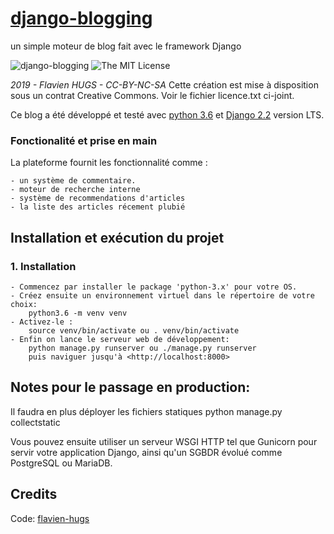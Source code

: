 # [django-blogging](https://github.com/flavien-hugs/django-blogging)
un simple moteur de blog fait avec le framework Django

![[django-blogging](https://github.com/flavien-hugs/django-blogging/)](https://img.shields.io/badge/unsta-live--demo-orange.svg?style=flat)
![The MIT License](http://img.shields.io/badge/License-MIT-green.svg?style=flat)

*2019 - Flavien HUGS - CC-BY-NC-SA*
Cette création est mise à disposition sous un contrat Creative Commons.
Voir le fichier licence.txt ci-joint.

Ce blog a été développé et testé avec [python 3.6](http://www.python.org)
et [Django 2.2](http://www.djangoproject.com) version LTS.


### Fonctionalité et prise en main
La plateforme fournit les fonctionnalité comme :

    - un système de commentaire.
    - moteur de recherche interne
    - système de recommendations d'articles
    - la liste des articles récement plubié

Installation et exécution du projet
-----------------------------------

### 1. Installation

    - Commencez par installer le package 'python-3.x' pour votre OS.
    - Créez ensuite un environnement virtuel dans le répertoire de votre choix:
        python3.6 -m venv venv
    - Activez-le :
        source venv/bin/activate ou . venv/bin/activate
    - Enfin on lance le serveur web de développement:
        python manage.py runserver ou ./manage.py runserver
        puis naviguer jusqu'à <http://localhost:8000>


Notes pour le passage en production:
------------------------------------
Il faudra en plus déployer les fichiers statiques
    python manage.py collectstatic

Vous pouvez ensuite utiliser un serveur WSGI HTTP tel que Gunicorn
pour servir votre application Django, ainsi qu'un SGBDR évolué
comme PostgreSQL ou MariaDB.

Credits
------------

Code: [flavien-hugs](https://twitter.com/flavien_hugs)
